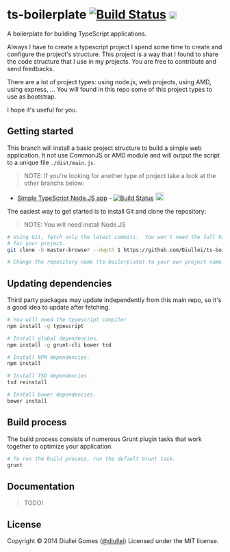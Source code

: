 # ts-boilerplate [![Build Status](https://travis-ci.org/Diullei/ts-boilerplate.svg?branch=master-browser)](https://travis-ci.org/Diullei/ts-boilerplate) <a href="https://ci.appveyor.com/project/Diullei/ts-boilerplate"><img src="https://ci.appveyor.com/api/projects/status/6kl6wffsbu6ivfpu/branch/master-browser" alt="Build Status: Windows" height="18" /></a>

A boilerplate for building TypeScript applications.

Always I have to create a typescript project I spend some time to create and configure the project's structure. This project is a way that I found to share the code structure that I use in my projects. You are free to contribute and send feedbacks.

There are a lot of project types: using node.js, web projects, using AMD, using express, ... You will found in this repo some of this project types to use as bootstrap.

I hope it's useful for you.

## Getting started

This branch will install a basic project structure to build a simple web application. It not use CommonJS or AMD module and will output the script to a unique file `./dist/main.js`.

> NOTE: If you're looking for another type of project take a look at the other branchs below:
* [Simple TypeScript Node.JS app](https://github.com/Diullei/ts-boilerplate/tree/master-nodejs) - [![Build Status](https://travis-ci.org/Diullei/ts-boilerplate.svg?branch=master-nodejs)](https://travis-ci.org/Diullei/ts-boilerplate) <a href="https://ci.appveyor.com/project/Diullei/ts-boilerplate"><img src="https://ci.appveyor.com/api/projects/status/6kl6wffsbu6ivfpu/branch/master-nodejs" alt="Build Status: Windows" height="18" /></a>

The easiest way to get started is to install Git and clone the repository:

> NOTE: You will need install Node.JS

```bash
# Using Git, fetch only the latest commits.  You won't need the full history
# for your project.
git clone -b master-browser --depth 1 https://github.com/Diullei/ts-boilerplate

# Change the repository name (ts-boilerplate) to your own project name.
```

## Updating dependencies

Third party packages may update independently from this main repo, so it's a good idea to update after fetching.

```bash
# You will need the typescript compiler
npm install -g typescript

# Install global dependencies.
npm install -g grunt-cli bower tsd

# Install NPM dependencies.
npm install

# Install TSD dependencies.
tsd reinstall

# Install bower dependencies.
bower install
```

## Build process

The build process consists of numerous Grunt plugin tasks that work together to optimize your application.

```bash
# To run the build process, run the default Grunt task.
grunt
```

## Documentation

> TODO!

## License

Copyright &copy; 2014 Diullei Gomes ([@diullei](https://github.com/Diullei))
Licensed under the MIT license.
